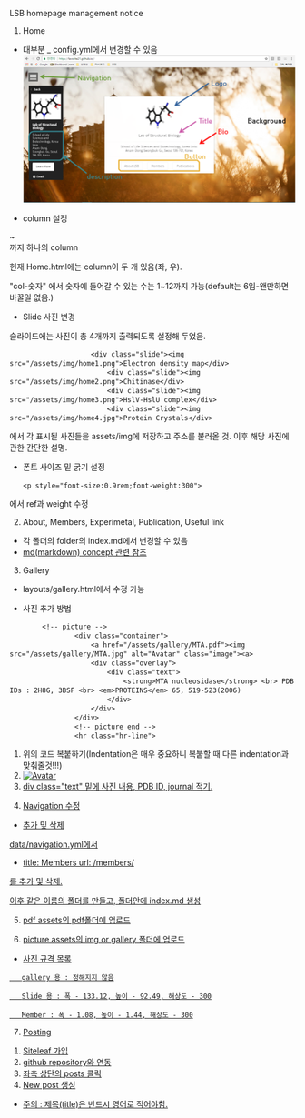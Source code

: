 ﻿LSB homepage management notice

1. Home
- 대부분 _ config.yml에서 변경할 수 있음
![ex_screenshot](/assets/img/homepage_management.png)

- column 설정
<div class="col-숫자">
~
</div>
까지 하나의 column

현재 Home.html에는 column이 두 개 있음(좌, 우).

"col-숫자" 에서 숫자에 들어갈 수 있는 수는 1~12까지 가능(default는 6임-왠만하면 바꿀일 없음.)

- Slide 사진 변경

슬라이드에는 사진이 총 4개까지 출력되도록 설정해 두었음.

~~~
		           	<div class="slide"><img src="/assets/img/home1.png">Electron density map</div>
                        <div class="slide"><img src="/assets/img/home2.png">Chitinase</div>
                        <div class="slide"><img src="/assets/img/home3.png">HslV-HslU complex</div>
                        <div class="slide"><img src="/assets/img/home4.jpg">Protein Crystals</div>
~~~

에서 각 표시될 사진들을 assets/img에 저장하고 주소를 불러올 것. 이후 해당 사진에 관한 간단한 설명.

- 폰트 사이즈 밑 굵기 설정

  `<p style="font-size:0.9rem;font-weight:300">`

에서 ref과 weight 수정

2. About, Members, Experimetal, Publication, Useful link
- 각 폴더의 folder의 index.md에서 변경할 수 있음
- [md(markdown) concept 관련 참조](http://sergeswin.com/1013)

3. Gallery
- layouts/gallery.html에서 수정 가능

- 사진 추가 방법

~~~
   		<!-- picture -->
                <div class="container">
                    <a href="/assets/gallery/MTA.pdf"><img src="/assets/gallery/MTA.jpg" alt="Avatar" class="image"><a>
                    <div class="overlay">
                        <div class="text">
                            <strong>MTA nucleosidase</strong> <br> PDB IDs : 2H8G, 3BSF <br> <em>PROTEINS</em> 65, 519-523(2006)
                        </div>
                    </div>
                </div>
                <!-- picture end -->
                <hr class="hr-line">
~~~

 1) 위의 코드 복붙하기(Indentation은 매우 중요하니 복붙할 때 다른 indentation과 맞춰줄것!!!)
 2) <a href="여기에 pdf 주소 혹은 관련 사이트 url을 넣고"><img src="여기에 사진 주소를 넣을 것" alt="Avatar" class="image">
 3) div class="text" 밑에 사진 내용, PDB ID, journal 적기.

4. Navigation 수정

- 추가 및 삭제

 data/navigation.yml에서

  - title: Members
  url: /members/
 
 를 추가 및 삭제.

이후 같은 이름의 폴더를 만들고, 폴더안에 index.md 생성


5. pdf
assets의 pdf폴더에 업로드

6. picture
assets의 img or gallery 폴더에 업로드

- 사진 규격 목록
~~~
   gallery 용 : 정해지지 않음

   Slide 용 : 폭 - 133.12, 높이 - 92.49, 해상도 - 300

   Member : 폭 - 1.08, 높이 - 1.44, 해상도 - 300
~~~

7. Posting

 1) Siteleaf 가입
 2) github repository와 연동
 3) 좌측 상단의 posts 클릭
 4) New post 생성

 - 주의 : 제목(title)은 반드시 영어로 적어야함.
